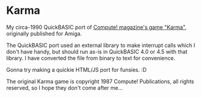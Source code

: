 # Karma

My circa-1990 QuickBASIC port of [Compute! magazine's game "Karma"](https://archive.org/details/1987-12-compute-magazine/page/n101/mode/2up), originally published for Amiga.

The QuickBASIC port used an external library to make interrupt calls which I don't have handy, but should run as-is in QuickBASIC 4.0 or 4.5 with that library. I have converted the file from binary to text for convenience.

Gonna try making a quickie HTML/JS port for funsies. :D

The original Karma game is copyright 1987 Compute! Publications, all rights reserved, so I hope they don't come after me...
